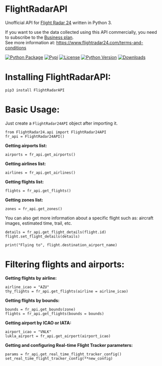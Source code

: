 # FlightRadarAPI
Unofficial API for [Flight Radar 24](https://www.flightradar24.com/) written in Python 3.

If you want to use the data collected using this API commercially, you need to subscribe to the [Business plan](https://www.flightradar24.com/premium/).</br>
See more information at: https://www.flightradar24.com/terms-and-conditions

[![Python Package](https://github.com/JeanExtreme002/FlightRadarAPI/workflows/Python%20Package/badge.svg)](https://github.com/JeanExtreme002/FlightRadarAPI/actions)
[![Pypi](https://img.shields.io/pypi/v/FlightRadarAPI)](https://pypi.org/project/FlightRadarAPI/)
[![License](https://img.shields.io/pypi/l/FlightRadarAPI)](https://pypi.org/project/FlightRadarAPI/)
[![Python Version](https://img.shields.io/badge/python-3.6%20%7C%203.7%20%7C%203.8-blue)](https://pypi.org/project/FlightRadarAPI/)
[![Downloads](https://static.pepy.tech/personalized-badge/flightradarapi?period=total&units=international_system&left_color=grey&right_color=orange&left_text=Downloads)](https://pypi.org/project/FlightRadarAPI/)

# Installing FlightRadarAPI:
```
pip3 install FlightRadarAPI
```

# Basic Usage:
Just create a `FlightRadar24API` object after importing it.

```
from FlightRadar24.api import FlightRadar24API
fr_api = FlightRadar24API()
```

**Getting airports list:**
```
airports = fr_api.get_airports()
```

**Getting airlines list:**
```
airlines = fr_api.get_airlines()
```

**Getting flights list:**
```
flights = fr_api.get_flights()
```

**Getting zones list:**
```
zones = fr_api.get_zones()
```

You can also get more information about a specific flight such as: aircraft images, estimated time, trail, etc.
```
details = fr_api.get_flight_details(flight.id)
flight.set_flight_details(details)

print("Flying to", flight.destination_airport_name)
```

# Filtering flights and airports:
**Getting flights by airline:**
```
airline_icao = "AZU"
thy_flights = fr_api.get_flights(airline = airline_icao)
```

**Getting flights by bounds:**
```
bounds = fr_api.get_bounds(zone)
flights = fr_api.get_flights(bounds = bounds)
```

**Getting airport by ICAO or IATA:**
```
airport_icao = "VNLK"
lukla_airport = fr_api.get_airport(airport_icao)
```

**Getting and configuring Real-time Flight Tracker parameters:**
```
params = fr_api.get_real_time_flight_tracker_config()
set_real_time_flight_tracker_config(**new_config)
```
